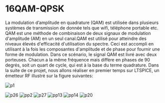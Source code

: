 # 16QAM-QPSK

La modulation d’amplitude en quadrature (QAM) est utilisée dans plusieurs systèmes de transmission de donnée tels que wifi, téléphone portable  etc.
QAM est une méthode de combinaison de deux signaux de modulation d'amplitude (AM) en un seul canal.QAM est utilisé pour atteindre des niveaux élevés d'efficacité d'utilisation du spectre. Ceci est accompli en utilisant à la fois les composantes d'amplitude et de phase pour fournir une forme de modulation. Dans ce scénario, le signal QAM est livré avec deux porteuses. Chacun a la même fréquence mais diffère en phases de 90 degrés, soit un quart de cycle, qui est à la base du terme quadrature. Dans la suite de ce projet, nous allons réaliser en premier temps sur LTSPICE, un émetteur RF illustré sur la figure suivantes:

![p1](https://user-images.githubusercontent.com/22806623/190599946-ae9ead1d-5f1d-418f-8bd5-a7706ceeaf1c.JPG)

![p26](https://user-images.githubusercontent.com/22806623/190602818-f4677f36-d597-496e-8053-8200e55f91d9.png)
![pp2](https://user-images.githubusercontent.com/22806623/190602867-254b9969-5d5c-4e82-8207-4b7d98a4fd15.JPG)
![p27](https://user-images.githubusercontent.com/22806623/190602879-2f816df5-b189-487c-8d2d-d83a6445b4ef.png)
![pp13](https://user-images.githubusercontent.com/22806623/190602887-ba0146c1-5a20-4040-b742-90b7d22586b6.JPG)
![pp14](https://user-images.githubusercontent.com/22806623/190602895-1ee761bc-7801-4566-aa5e-f922a2c2af99.JPG)
![p20](https://user-images.githubusercontent.com/22806623/190602905-1027df80-62c9-4312-a0cb-a4deef61070a.png)
